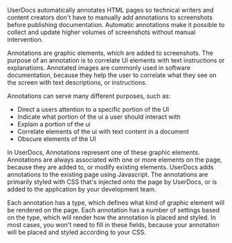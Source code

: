 UserDocs automatically annotates HTML pages so technical writers and content creators don't have to manually add annotations to screenshots before publishing documentation. Automatic annotations make it possible to collect and update higher volumes of screenshots without manual intervention.

Annotations are graphic elements, which are added to screenshots. The purpose of an annotation is to correlate UI elements with text instructions or explanations. Annotated images are commonly used in software documentation, because they help the user to correlate what they see on the screen with text descriptions, or instructions. 

Annotations can serve many different purposes, such as:
* Direct a users attention to a specific portion of the UI
* Indicate what portion of the ui a user should interact with
* Explain a portion of the ui
* Correlate elements of the ui with text content in a document  
* Obscure elements of the UI

In UserDocs, Annotations represent one of these graphic elements. Annotations are always associated with one or more elements on the page, because they are added to, or modify existing elements. UserDocs adds annotations to the existing page using Javascript. The annotations are primarily styled with CSS that's injected onto the page by UserDocs, or is added to the application by your development team.

Each annotation has a type, which defines what kind of graphic element will be rendered on the page. Each annotation has a number of settings based on the type, which will render how the annotation is placed and styled. In most cases, you won't need to fill in these fields, because your annotation will be placed and styled according to your CSS.